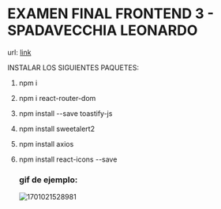 # EXAMEN FINAL FRONTEND 3 - SPADAVECCHIA LEONARDO

url: [link](final-frontend3-spadavecchia.vercel.app)

INSTALAR LOS SIGUIENTES PAQUETES:

1. npm i
2. npm i react-router-dom
3. npm install --save toastify-js
4. npm install sweetalert2
5. npm install axios
6. npm install react-icons --save


    ### gif de ejemplo:

    ![1701021528981](image/README/1701021528981.png)
